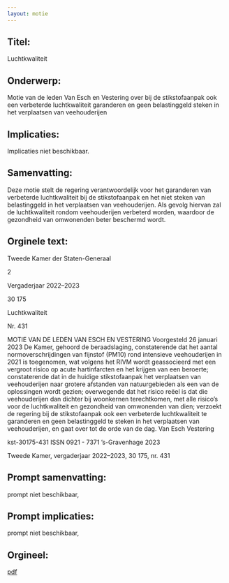 ```yaml
---
layout: motie
---
```

## Titel:
Luchtkwaliteit
## Onderwerp:
Motie van de leden Van Esch en Vestering over bij de stikstofaanpak ook een verbeterde luchtkwaliteit garanderen en geen belastinggeld steken in het verplaatsen van veehouderijen
## Implicaties:
Implicaties niet beschikbaar.
## Samenvatting:

Deze motie stelt de regering verantwoordelijk voor het garanderen van verbeterde luchtkwaliteit bij de stikstofaanpak en het niet steken van belastinggeld in het verplaatsen van veehouderijen. Als gevolg hiervan zal de luchtkwaliteit rondom veehouderijen verbeterd worden, waardoor de gezondheid van omwonenden beter beschermd wordt.
## Orginele text:


Tweede Kamer der Staten-Generaal

2

Vergaderjaar 2022–2023

30 175

Luchtkwaliteit

Nr. 431

MOTIE VAN DE LEDEN VAN ESCH EN VESTERING
Voorgesteld 26 januari 2023
De Kamer,
gehoord de beraadslaging,
constaterende dat het aantal normoverschrijdingen van fijnstof (PM10)
rond intensieve veehouderijen in 2021 is toegenomen, wat volgens het
RIVM wordt geassocieerd met een vergroot risico op acute hartinfarcten
en het krijgen van een beroerte;
constaterende dat in de huidige stikstofaanpak het verplaatsen van
veehouderijen naar grotere afstanden van natuurgebieden als een van de
oplossingen wordt gezien;
overwegende dat het risico reëel is dat die veehouderijen dan dichter bij
woonkernen terechtkomen, met alle risico’s voor de luchtkwaliteit en
gezondheid van omwonenden van dien;
verzoekt de regering bij de stikstofaanpak ook een verbeterde luchtkwaliteit te garanderen en geen belastinggeld te steken in het verplaatsen van
veehouderijen,
en gaat over tot de orde van de dag.
Van Esch
Vestering

kst-30175-431
ISSN 0921 - 7371
’s-Gravenhage 2023

Tweede Kamer, vergaderjaar 2022–2023, 30 175, nr. 431


## Prompt samenvatting:
prompt niet beschikbaar,

## Prompt implicaties:
prompt niet beschikbaar,
## Orgineel:
[pdf](https://gegevensmagazijn.tweedekamer.nl/OData/v4/2.0/Document(cd8b465a-4395-48ae-8347-be5e6d4d5bb0)/resource)
